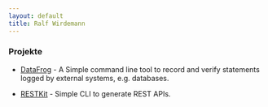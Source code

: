 ```yaml
---
layout: default
title: Ralf Wirdemann
---
```

### Projekte

- [DataFrog](https://github.com/rwirdemann/datafrog) - A Simple command line tool to record and verify statements logged by external systems, e.g. databases. 

- [RESTKit](https://github.com/rwirdemann/restkit) - Simple CLI to generate REST APIs. 

